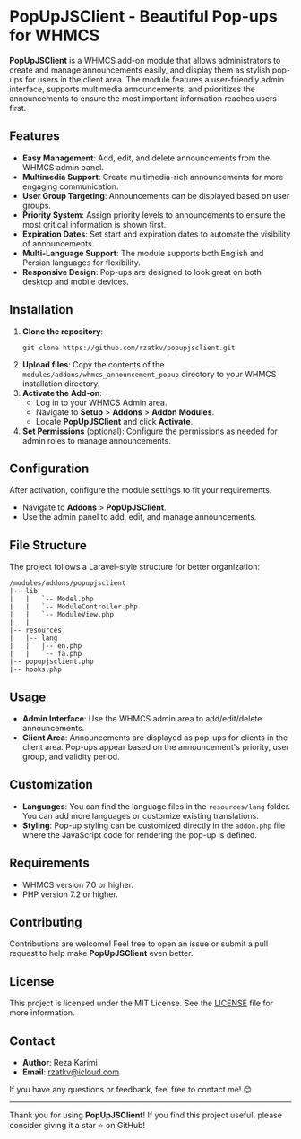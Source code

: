 <h1>PopUpJSClient - Beautiful Pop-ups for WHMCS</h1>

<p><strong>PopUpJSClient</strong> is a WHMCS add-on module that allows administrators to create and manage announcements easily, and display them as stylish pop-ups for users in the client area. The module features a user-friendly admin interface, supports multimedia announcements, and prioritizes the announcements to ensure the most important information reaches users first.</p>

<h2>Features</h2>
<ul>
  <li><strong>Easy Management</strong>: Add, edit, and delete announcements from the WHMCS admin panel.</li>
  <li><strong>Multimedia Support</strong>: Create multimedia-rich announcements for more engaging communication.</li>
  <li><strong>User Group Targeting</strong>: Announcements can be displayed based on user groups.</li>
  <li><strong>Priority System</strong>: Assign priority levels to announcements to ensure the most critical information is shown first.</li>
  <li><strong>Expiration Dates</strong>: Set start and expiration dates to automate the visibility of announcements.</li>
  <li><strong>Multi-Language Support</strong>: The module supports both English and Persian languages for flexibility.</li>
  <li><strong>Responsive Design</strong>: Pop-ups are designed to look great on both desktop and mobile devices.</li>
</ul>

<h2>Installation</h2>
<ol>
  <li><strong>Clone the repository</strong>:
    <pre><code>git clone https://github.com/rzatkv/popupjsclient.git</code></pre>
  </li>
  <li><strong>Upload files</strong>: Copy the contents of the <code>modules/addons/whmcs_announcement_popup</code> directory to your WHMCS installation directory.</li>
  <li><strong>Activate the Add-on</strong>:
    <ul>
      <li>Log in to your WHMCS Admin area.</li>
      <li>Navigate to <strong>Setup</strong> &gt; <strong>Addons</strong> &gt; <strong>Addon Modules</strong>.</li>
      <li>Locate <strong>PopUpJSClient</strong> and click <strong>Activate</strong>.</li>
    </ul>
  </li>
  <li><strong>Set Permissions</strong> (optional): Configure the permissions as needed for admin roles to manage announcements.</li>
</ol>

<h2>Configuration</h2>
<p>After activation, configure the module settings to fit your requirements.</p>
<ul>
  <li>Navigate to <strong>Addons</strong> &gt; <strong>PopUpJSClient</strong>.</li>
  <li>Use the admin panel to add, edit, and manage announcements.</li>
</ul>

<h2>File Structure</h2>
<p>The project follows a Laravel-style structure for better organization:</p>
<pre><code>/modules/addons/popupjsclient
|-- lib
|   |   `-- Model.php
|   |   `-- ModuleController.php
|   |   `-- ModuleView.php
|   |
|-- resources
|   |-- lang
|   |   |-- en.php
|   |   `-- fa.php
|-- popupjsclient.php
|-- hooks.php
</code></pre>

<h2>Usage</h2>
<ul>
  <li><strong>Admin Interface</strong>: Use the WHMCS admin area to add/edit/delete announcements.</li>
  <li><strong>Client Area</strong>: Announcements are displayed as pop-ups for clients in the client area. Pop-ups appear based on the announcement's priority, user group, and validity period.</li>
</ul>

<h2>Customization</h2>
<ul>
  <li><strong>Languages</strong>: You can find the language files in the <code>resources/lang</code> folder. You can add more languages or customize existing translations.</li>
  <li><strong>Styling</strong>: Pop-up styling can be customized directly in the <code>addon.php</code> file where the JavaScript code for rendering the pop-up is defined.</li>
</ul>

<h2>Requirements</h2>
<ul>
  <li>WHMCS version 7.0 or higher.</li>
  <li>PHP version 7.2 or higher.</li>
</ul>

<h2>Contributing</h2>
<p>Contributions are welcome! Feel free to open an issue or submit a pull request to help make <strong>PopUpJSClient</strong> even better.</p>

<h2>License</h2>
<p>This project is licensed under the MIT License. See the <a href="LICENSE">LICENSE</a> file for more information.</p>

<h2>Contact</h2>
<ul>
  <li><strong>Author</strong>: Reza Karimi</li>
  <li><strong>Email</strong>: <a href="mailto:rzatkv@icloud.com">rzatkv@icloud.com</a></li>
</ul>
<p>If you have any questions or feedback, feel free to contact me! 😊</p>

<hr>
<p>Thank you for using <strong>PopUpJSClient</strong>! If you find this project useful, please consider giving it a star ⭐ on GitHub!</p>
